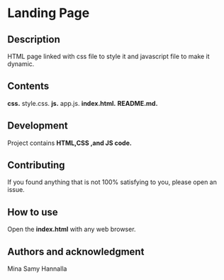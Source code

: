 # Landing Page

## Description

HTML page linked with css file to style it and javascript file to make it dynamic.

## Contents

**css.**
style.css.
**js.**
app.js.
**index.html.**
**README.md.**

## Development

Project contains **HTML,CSS ,and JS code.**

## Contributing

If you found anything that is not 100% satisfying to you, please open an issue.

## How to use

Open the **index.html** with any web browser.

## Authors and acknowledgment

Mina Samy Hannalla
